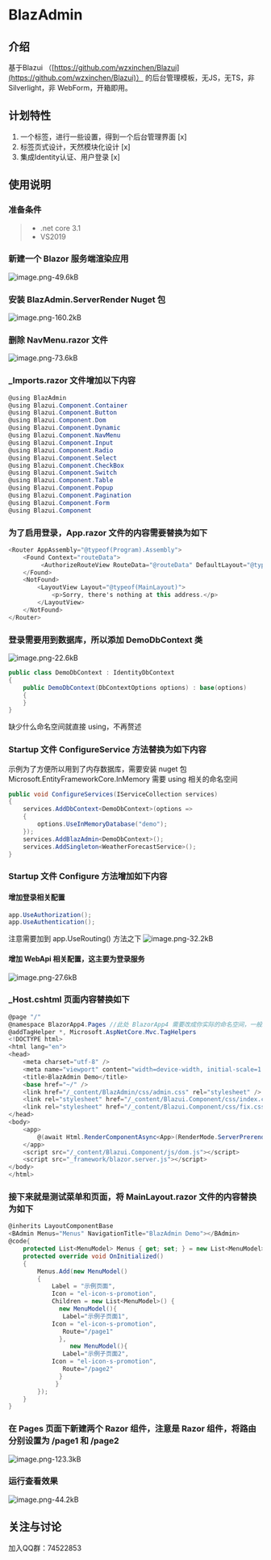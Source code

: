 # BlazAdmin

## 介绍
基于Blazui （[https://github.com/wzxinchen/Blazui](https://github.com/wzxinchen/Blazui)） 的后台管理模板，无JS，无TS，非 Silverlight，非 WebForm，开箱即用。 

## 计划特性

1.  一个标签，进行一些设置，得到一个后台管理界面 [x] 
2.  标签页式设计，天然模块化设计 [x]
3.  集成Identity认证、用户登录 [x]

## 使用说明

### 准备条件
 > * .net core 3.1
 > * VS2019
 
### 新建一个 Blazor 服务端渲染应用
  ![image.png-49.6kB][5]
### 安装 BlazAdmin.ServerRender Nuget 包
 ![image.png-160.2kB][6]
### 删除 NavMenu.razor 文件
 ![image.png-73.6kB][7]
### _Imports.razor 文件增加以下内容

```csharp
@using BlazAdmin
@using Blazui.Component.Container
@using Blazui.Component.Button
@using Blazui.Component.Dom
@using Blazui.Component.Dynamic
@using Blazui.Component.NavMenu
@using Blazui.Component.Input
@using Blazui.Component.Radio
@using Blazui.Component.Select
@using Blazui.Component.CheckBox
@using Blazui.Component.Switch
@using Blazui.Component.Table
@using Blazui.Component.Popup
@using Blazui.Component.Pagination
@using Blazui.Component.Form
@using Blazui.Component
```
### 为了启用登录，App.razor 文件的内容需要替换为如下

```csharp
<Router AppAssembly="@typeof(Program).Assembly">
    <Found Context="routeData">
         <AuthorizeRouteView RouteData="@routeData" DefaultLayout="@typeof(MainLayout)" />
    </Found>
    <NotFound>
        <LayoutView Layout="@typeof(MainLayout)">
            <p>Sorry, there's nothing at this address.</p>
        </LayoutView>
    </NotFound>
</Router>
```
### 登录需要用到数据库，所以添加 DemoDbContext 类
![image.png-22.6kB][8]

```csharp
public class DemoDbContext : IdentityDbContext
{
    public DemoDbContext(DbContextOptions options) : base(options)
    {
    }
}
```
缺少什么命名空间就直接 using，不再赘述

### Startup 文件 ConfigureService 方法替换为如下内容
示例为了方便所以用到了内存数据库，需要安装 nuget 包 Microsoft.EntityFrameworkCore.InMemory
需要 using 相关的命名空间
```csharp
public void ConfigureServices(IServiceCollection services)
{
    services.AddDbContext<DemoDbContext>(options =>
    {
        options.UseInMemoryDatabase("demo");
    });
    services.AddBlazAdmin<DemoDbContext>();
    services.AddSingleton<WeatherForecastService>();
}
```
### Startup 文件 Configure 方法增加如下内容

#### 增加登录相关配置

```csharp
app.UseAuthorization();
app.UseAuthentication();
```
注意需要加到 app.UseRouting() 方法之下
![image.png-32.2kB][9]

#### 增加 WebApi 相关配置，这主要为登录服务
![image.png-27.6kB][10]

### _Host.cshtml 页面内容替换如下

```csharp
@page "/"
@namespace BlazorApp4.Pages //此处 BlazorApp4 需要改成你实际的命名空间，一般就是项目名
@addTagHelper *, Microsoft.AspNetCore.Mvc.TagHelpers
<!DOCTYPE html>
<html lang="en">
<head>
    <meta charset="utf-8" />
    <meta name="viewport" content="width=device-width, initial-scale=1.0" />
    <title>BlazAdmin Demo</title>
    <base href="~/" />
    <link href="/_content/BlazAdmin/css/admin.css" rel="stylesheet" />
    <link rel="stylesheet" href="/_content/Blazui.Component/css/index.css" />
    <link rel="stylesheet" href="/_content/Blazui.Component/css/fix.css" />
</head>
<body>
    <app>
        @(await Html.RenderComponentAsync<App>(RenderMode.ServerPrerendered))
    </app>
    <script src="/_content/Blazui.Component/js/dom.js"></script>
    <script src="_framework/blazor.server.js"></script>
</body>
</html>
```

### 接下来就是测试菜单和页面，将 MainLayout.razor 文件的内容替换为如下

```csharp
@inherits LayoutComponentBase
<BAdmin Menus="Menus" NavigationTitle="BlazAdmin Demo"></BAdmin>
@code{
    protected List<MenuModel> Menus { get; set; } = new List<MenuModel>();
    protected override void OnInitialized()
    {
        Menus.Add(new MenuModel()
        {
            Label = "示例页面",
            Icon = "el-icon-s-promotion",
            Children = new List<MenuModel>() {
              new MenuModel(){
               Label="示例子页面1",
            Icon = "el-icon-s-promotion",
               Route="/page1"
              },
                 new MenuModel(){
               Label="示例子页面2",
            Icon = "el-icon-s-promotion",
               Route="/page2"
              }
             }
        });
    }
}
```
### 在 Pages 页面下新建两个 Razor 组件，注意是 Razor 组件，将路由分别设置为 /page1 和 /page2

![image.png-123.3kB][11]

### 运行查看效果
![image.png-44.2kB][12]

## 关注与讨论

加入QQ群：74522853

[5]: http://static.zybuluo.com/wzxinchen/gdblemd4hqpdzcq30mrmfiln/image.png
  [6]: http://static.zybuluo.com/wzxinchen/0hx1fjfwb83wvtsm711kxn3f/image.png
  [7]: http://static.zybuluo.com/wzxinchen/wofx18gqb3mogtn7m16kelgz/image.png
  [8]: http://static.zybuluo.com/wzxinchen/un5ci7s8ed9qqa3al2sk3egs/image.png
  [9]: http://static.zybuluo.com/wzxinchen/g69x0f81e009zychu6nsyhol/image.png
  [10]: http://static.zybuluo.com/wzxinchen/ht551s84uhx6cae92vwv0rpx/image.png
  [11]: http://static.zybuluo.com/wzxinchen/c5qzc8jj9e0ds06z7zct1yd9/image.png
  [12]: http://static.zybuluo.com/wzxinchen/r2svafomyl8t2syxv45w7jj2/image.png
